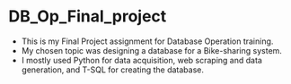# DB_Op_Final_project

- This is my Final Project assignment for Database Operation training.
- My chosen topic was designing a database for a Bike-sharing system.
- I mostly used Python for data acquisition, web scraping and data generation, and T-SQL for creating the database.
